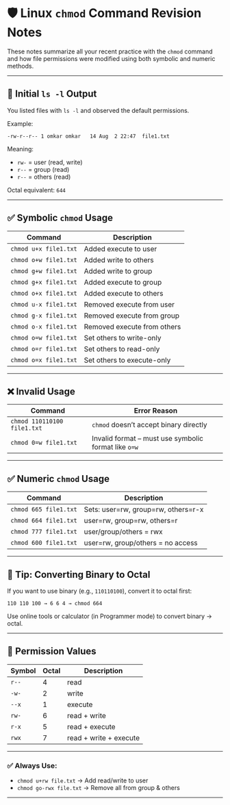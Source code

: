 
# 🛡️ Linux `chmod` Command Revision Notes

These notes summarize all your recent practice with the `chmod` command and how file permissions were modified using both symbolic and numeric methods.

---

## 📁 Initial `ls -l` Output

You listed files with `ls -l` and observed the default permissions.

Example:
```
-rw-r--r-- 1 omkar omkar   14 Aug  2 22:47  file1.txt
```
Meaning:
- `rw-` = user (read, write)
- `r--` = group (read)
- `r--` = others (read)

Octal equivalent: `644`

---

## ✅ Symbolic `chmod` Usage

| Command | Description |
|--------|-------------|
| `chmod u+x file1.txt` | Added execute to user |
| `chmod o+w file1.txt` | Added write to others |
| `chmod g+w file1.txt` | Added write to group |
| `chmod g+x file1.txt` | Added execute to group |
| `chmod o+x file1.txt` | Added execute to others |
| `chmod u-x file1.txt` | Removed execute from user |
| `chmod g-x file1.txt` | Removed execute from group |
| `chmod o-x file1.txt` | Removed execute from others |
| `chmod o=w file1.txt` | Set others to write-only |
| `chmod o=r file1.txt` | Set others to read-only |
| `chmod o=x file1.txt` | Set others to execute-only |

---

## ❌ Invalid Usage

| Command | Error Reason |
|--------|---------------|
| `chmod 110110100 file1.txt` | `chmod` doesn’t accept binary directly |
| `chmod 0=w file1.txt` | Invalid format – must use symbolic format like `o=w` |

---

## ✅ Numeric `chmod` Usage

| Command | Description |
|--------|-------------|
| `chmod 665 file1.txt` | Sets: user=rw, group=rw, others=r-x |
| `chmod 664 file1.txt` | user=rw, group=rw, others=r |
| `chmod 777 file1.txt` | user/group/others = rwx |
| `chmod 600 file1.txt` | user=rw, group/others = no access |

---

## 🎯 Tip: Converting Binary to Octal

If you want to use binary (e.g., `110110100`), convert it to octal first:

```
110 110 100 → 6 6 4 → chmod 664
```

Use online tools or calculator (in Programmer mode) to convert binary → octal.

---

## 📌 Permission Values

| Symbol | Octal | Description |
|--------|-------|-------------|
| `r--`  | 4     | read        |
| `-w-`  | 2     | write       |
| `--x`  | 1     | execute     |
| `rw-`  | 6     | read + write |
| `r-x`  | 5     | read + execute |
| `rwx`  | 7     | read + write + execute |

---

### ✅ Always Use:

- `chmod u+rw file.txt` → Add read/write to user
- `chmod go-rwx file.txt` → Remove all from group & others

---
